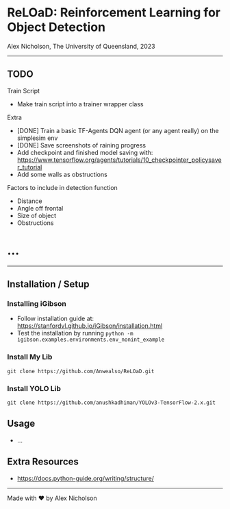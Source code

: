 # ReLOaD: Reinforcement Learning for Object Detection

Alex Nicholson, The University of Queensland, 2023

---

## TODO

Train Script
- Make train script into a trainer wrapper class

Extra
- [DONE] Train a basic TF-Agents DQN agent (or any agent really) on the simplesim env
- [DONE] Save screenshots of raining progress
- Add checkpoint and finished model saving with: https://www.tensorflow.org/agents/tutorials/10_checkpointer_policysaver_tutorial
- Add some walls as obstructions

Factors to include in detection function
- Distance
- Angle off frontal
- Size of object
- Obstructions

# ...

---

## Installation / Setup

### Installing iGibson

- Follow installation guide at: https://stanfordvl.github.io/iGibson/installation.html
- Test the installation by running `python -m igibson.examples.environments.env_nonint_example`

### Install My Lib
`git clone https://github.com/Anwealso/ReLOaD.git`


### Install YOLO Lib
`git clone https://github.com/anushkadhiman/YOLOv3-TensorFlow-2.x.git`




## Usage

- ...

## Extra Resources

- https://docs.python-guide.org/writing/structure/


---

Made with ❤️ by Alex Nicholson